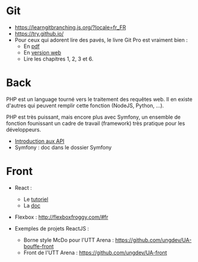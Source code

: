 # Git

* https://learngitbranching.js.org/?locale=fr_FR
* https://try.github.io/
* Pour ceux qui adorent lire des pavés, le livre Git Pro est vraiment bien :
    * En [pdf](https://github.com/progit/progit2-fr/releases/download/2.1.48/progit_v2.1.48.pdf)
    * En [version web](https://git-scm.com/book/fr/v2)
    * Lire les chapitres 1, 2, 3 et 6.

# Back

PHP est un language tourné vers le traitement des requêtes web. Il en existe d'autres qui peuvent remplir cette fonction (NodeJS, Python, ...).

PHP est très puissant, mais encore plus avec Symfony, un ensemble de fonction founissant un cadre de travail (framework) très pratique pour les développeurs.

* [Introduction aux API](https://la-cascade.io/api-une-introduction/)
* Symfony : doc dans le dossier Symfony

# Front

* React :
    * Le [tutoriel](https://fr.reactjs.org/tutorial/tutorial.html)
    * La [doc](https://fr.reactjs.org/docs/getting-started.html)
* Flexbox : http://flexboxfroggy.com/#fr

* Exemples de projets ReactJS :
    * Borne style McDo pour l'UTT Arena : https://github.com/ungdev/UA-bouffe-front
    * Front de l'UTT Arena : https://github.com/ungdev/UA-front